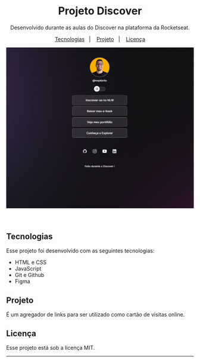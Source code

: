 <h1 align="center"> Projeto Discover </h1>

<p align="center">
Desenvolvido durante as aulas do Discover na plataforma da Rocketseat.
</p>

<p align="center">
  <a href="#-tecnologias">Tecnologias</a>&nbsp;&nbsp;&nbsp;|&nbsp;&nbsp;&nbsp;
  <a href="#-projeto">Projeto</a>&nbsp;&nbsp;&nbsp;|&nbsp;&nbsp;&nbsp;
  <a href="#memo-licença">Licença</a>
</p>

<p align="center">
  <img alt="Preview" src=".github/preview.png">
</p>

<br>

## Tecnologias

Esse projeto foi desenvolvido com as seguintes tecnologias:

- HTML e CSS
- JavaScript
- Git e Github
- Figma

## Projeto

É um agregador de links para ser utilizado como cartão de visitas online.

## Licença

Esse projeto está sob a licença MIT.

---

